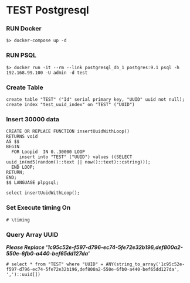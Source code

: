 TEST Postgresql
===============

### RUN Docker
```
$> docker-compose up -d
```

### RUN PSQL
```
$> docker run -it --rm --link postgresql_db_1 postgres:9.1 psql -h 192.168.99.100 -U admin -d test
```

### Create Table

```
create table "TEST" ("Id" serial primary key, "UUID" uuid not null);
create index "test_uuid_index" on "TEST" ("UUID")
```

### Insert 30000 data

```
CREATE OR REPLACE FUNCTION insertUuidWithLoop()
RETURNS void
AS $$
BEGIN
  FOR Loopid  IN 0..30000 LOOP
     insert into "TEST" ("UUID") values ((SELECT uuid_in(md5(random()::text || now()::text)::cstring)));
  END LOOP;
RETURN;
END;
$$ LANGUAGE plpgsql;

select insertUuidWithLoop();
```

### Set Execute timing On

```
# \timing
```

### Query Array UUID

***Please Replace '1c95c52e-f597-d796-ec74-5fe72e32b196,def800a2-550e-6fb0-a440-bef65dd127da'***

```
# select * from "TEST" where "UUID" = ANY(string_to_array('1c95c52e-f597-d796-ec74-5fe72e32b196,def800a2-550e-6fb0-a440-bef65dd127da', ',')::uuid[])
```
